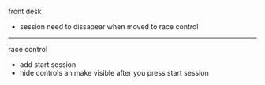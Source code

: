 
front desk
- session need to dissapear when moved to race control
-----
race control
- add start session
- hide controls an make visible after you press start session
